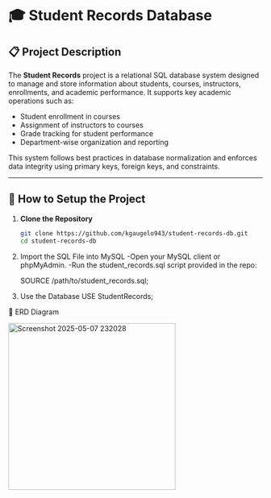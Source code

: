 # 🎓 Student Records Database

## 📋 Project Description

The **Student Records** project is a relational SQL database system designed to manage and store information about students, courses, instructors, enrollments, and academic performance. It supports key academic operations such as:

- Student enrollment in courses
- Assignment of instructors to courses
- Grade tracking for student performance
- Department-wise organization and reporting

This system follows best practices in database normalization and enforces data integrity using primary keys, foreign keys, and constraints.

---

## 🚀 How to Setup the Project

1. **Clone the Repository**  
   ```bash
   git clone https://github.com/kgaugelo943/student-records-db.git
   cd student-records-db

2. Import the SQL File into MySQL
   -Open your MySQL client or phpMyAdmin.
   -Run the student_records.sql script provided in the repo:

   SOURCE /path/to/student_records.sql;

3. Use the Database
USE StudentRecords;
 
🧠 ERD Diagram

<img width="331" alt="Screenshot 2025-05-07 232028" src="https://github.com/user-attachments/assets/4fe0b0b3-2de6-4377-becd-b58e4fd3a7d3" />






